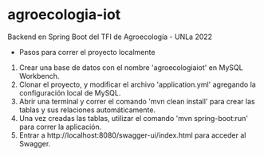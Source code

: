 # agroecologia-iot
Backend en Spring Boot del TFI de Agroecología - UNLa 2022

* Pasos para correr el proyecto localmente

1. Crear una base de datos con el nombre 'agroecologiaiot' en MySQL Workbench.
2. Clonar el proyecto, y modificar el archivo 'application.yml' agregando la configuración local de MySQL.
3. Abrir una terminal y correr el comando 'mvn clean install' para crear las tablas y sus relaciones automáticamente.
4. Una vez creadas las tablas, utilizar el comando 'mvn spring-boot:run' para correr la aplicación.
5. Entrar a http://localhost:8080/swagger-ui/index.html para acceder al Swagger.


